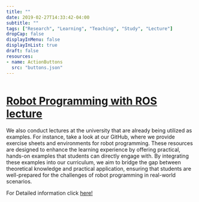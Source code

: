 ```yaml
---
title: ""
date: 2019-02-27T14:33:42-04:00
subtitle: ""
tags: ["Research", "Learning", "Teaching", "Study", "Lecture"]
dropCap: false
displayInMenu: false
displayInList: true
draft: false
resources:
- name: ActionButtons
  src: "buttons.json"
---
```


<div style="margin-top: 50px;">
    <h1> <a href="https://github.com/artnie/rpwr-assignments">Robot Programming with ROS lecture</a>  </h1>
  </div>

We also conduct lectures at the university that are already being utilized as examples. For instance, take a look at our GitHub, where we provide exercise sheets and environments for robot programming. These resources are designed to enhance the learning experience by offering practical, hands-on examples that students can directly engage with. By integrating these examples into our curriculum,
we aim to bridge the gap between theoretical knowledge and practical application, ensuring that students are well-prepared for the challenges of robot programming in real-world scenarios.

For Detailed information click 
<a href="https://github.com/artnie/rpwr-assignments">here!</a> 

<!--more-->

